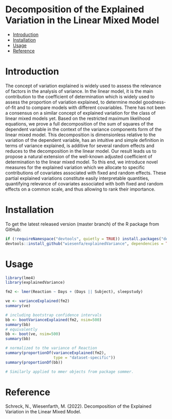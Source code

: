 Decomposition of the Explained Variation in the Linear Mixed Model
================

-   <a href="#introduction" id="toc-introduction">Introduction</a>
-   <a href="#installation" id="toc-installation">Installation</a>
-   <a href="#usage" id="toc-usage">Usage</a>
-   <a href="#reference" id="toc-reference">Reference</a>

# Introduction

The concept of variation explained is widely used to assess the
relevance of factors in the analysis of variance. In the linear model,
it is the main contribution to the coefficient of determination which is
widely used to assess the proportion of variation explained, to
determine model goodness-of-fit and to compare models with different
covariables. There has not been a consensus on a similar concept of
explained variation for the class of linear mixed models yet. Based on
the restricted maximum likelihood equations, we prove a full
decomposition of the sum of squares of the dependent variable in the
context of the variance components form of the linear mixed model. This
decomposition is dimensionless relative to the variation of the
dependent variable, has an intuitive and simple definition in terms of
variance explained, is additive for several random effects and reduces
to the decomposition in the linear model. Our result leads us to propose
a natural extension of the well-known adjusted coefficient of
determination to the linear mixed model. To this end, we introduce novel
measures for the explained variation which we allocate to specific
contributions of covariates associated with fixed and random effects.
These partial explained variations constitute easily interpretable
quantities, quantifying relevance of covariates associated with both
fixed and random effects on a common scale, and thus allowing to rank
their importance.

# Installation

To get the latest released version (master branch) of the R package from
GitHub:

``` r
if (!requireNamespace("devtools", quietly = TRUE)) install.packages("devtools")
devtools::install_github("wiesenfa/explainedVariance", dependencies = TRUE)
```

# Usage

``` r
library(lme4)
library(explainedVariance)

fm2 <- lmer(Reaction ~ Days + (Days || Subject), sleepstudy)

ve <- varianceExplained(fm2)
summary(ve)

# including bootstrap confidence intervals
bb <- bootVarianceExplained(fm2, nsim=500)
summary(bb)
# equivalently 
bb <- boot(ve, nsim=500)
summary(bb)

# normalized to the variance of Reaction
summary(proportionOf(varianceExplained(fm2), 
                     type = "dataset-specific"))
summary(proportionOf(bb))

# Similarly applied to mmer objects from package sommer.
```

# Reference

Schreck, N., Wiesenfarth, M. (2022). Decomposition of the Explained
Variation in the Linear Mixed Model.
